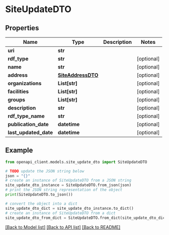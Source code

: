 # SiteUpdateDTO


## Properties

Name | Type | Description | Notes
------------ | ------------- | ------------- | -------------
**uri** | **str** |  | 
**rdf_type** | **str** |  | [optional] 
**name** | **str** |  | [optional] 
**address** | [**SiteAddressDTO**](SiteAddressDTO.md) |  | [optional] 
**organizations** | **List[str]** |  | [optional] 
**facilities** | **List[str]** |  | [optional] 
**groups** | **List[str]** |  | [optional] 
**description** | **str** |  | [optional] 
**rdf_type_name** | **str** |  | [optional] 
**publication_date** | **datetime** |  | [optional] 
**last_updated_date** | **datetime** |  | [optional] 

## Example

```python
from openapi_client.models.site_update_dto import SiteUpdateDTO

# TODO update the JSON string below
json = "{}"
# create an instance of SiteUpdateDTO from a JSON string
site_update_dto_instance = SiteUpdateDTO.from_json(json)
# print the JSON string representation of the object
print(SiteUpdateDTO.to_json())

# convert the object into a dict
site_update_dto_dict = site_update_dto_instance.to_dict()
# create an instance of SiteUpdateDTO from a dict
site_update_dto_from_dict = SiteUpdateDTO.from_dict(site_update_dto_dict)
```
[[Back to Model list]](../README.md#documentation-for-models) [[Back to API list]](../README.md#documentation-for-api-endpoints) [[Back to README]](../README.md)


